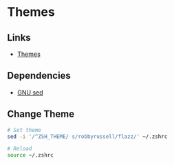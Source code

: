 # Themes

## Links

- [Themes](https://github.com/ohmyzsh/ohmyzsh/wiki/Themes)

## Dependencies

- [GNU sed](/gnu-sed.md)

## Change Theme

```sh
# Set theme
sed -i '/^ZSH_THEME/ s/robbyrussell/flazz/' ~/.zshrc

# Reload
source ~/.zshrc
```

<!-- ##

```sh
# Change prompt
cat << \EOF >> ~/.zshrc

# Custom Prompt
local user="%{$fg[yellow]%}%n%{$fg[white]%}@%{$fg[green]%}%m%{$reset_color%}"
PROMPT="${user} ${PROMPT}"
RPROMPT='%{$fg[magenta]%}$(git_prompt_info)%{$reset_color%}$(git_prompt_status)%{$reset_color%}$(git_prompt_ahead)%{$reset_color%}'
EOF

# Reload
source ~/.zshrc
``` -->
